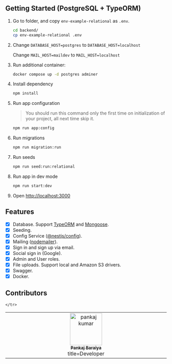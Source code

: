 ## Getting Started (PostgreSQL + TypeORM)

1. Go to folder, and copy `env-example-relational` as `.env`.

   ```bash
   cd backend/
   cp env-example-relational .env
   ```

1. Change `DATABASE_HOST=postgres` to `DATABASE_HOST=localhost`

   Change `MAIL_HOST=maildev` to `MAIL_HOST=localhost`

1. Run additional container:

   ```bash
   docker compose up -d postgres adminer
   ```

1. Install dependency

   ```bash
   npm install
   ```

1. Run app configuration

   > You should run this command only the first time on initialization of your project, all next time skip it.

   ```bash
   npm run app:config
   ```

1. Run migrations

   ```bash
   npm run migration:run
   ```

1. Run seeds

   ```bash
   npm run seed:run:relational
   ```

1. Run app in dev mode

   ```bash
   npm run start:dev
   ```

1. Open <http://localhost:3000>


## Features

- [x] Database. Support [TypeORM](https://www.npmjs.com/package/typeorm) and [Mongoose](https://www.npmjs.com/package/mongoose).
- [x] Seeding.
- [x] Config Service ([@nestjs/config](https://www.npmjs.com/package/@nestjs/config)).
- [x] Mailing ([nodemailer](https://www.npmjs.com/package/nodemailer)).
- [x] Sign in and sign up via email.
- [x] Social sign in (Google).
- [x] Admin and User roles.
- [x] File uploads. Support local and Amazon S3 drivers.
- [x] Swagger.
- [x] Docker.

## Contributors

<!-- ALL-CONTRIBUTORS-LIST:START - Do not remove or modify this section -->
<!-- prettier-ignore-start -->
<!-- markdownlint-disable -->
<table>
  <tbody>
    <tr>
      <td align="center" valign="top" width="14.28%"><a href="https://github.com/prajval108"><img src="https://i.ibb.co/16mChtb/IMG-2278.jpg" width="100px;" alt="pankaj kumar"/><br /><sub><b>Pankaj Baraiya</b></sub></a><br /> title=Developer</a> </td>

    </tr>
  </tbody>
</table>

<!-- markdownlint-restore -->
<!-- prettier-ignore-end -->

<!-- ALL-CONTRIBUTORS-LIST:END -->
